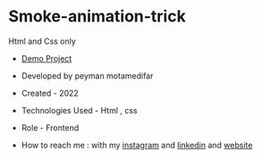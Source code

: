 # Smoke-animation-trick
Html and Css only

- [Demo Project](https://peymanmotamedifar.github.io/Smoke-animation-trick)

- Developed by peyman motamedifar

- Created - 2022

- Technologies Used - Html , css


- Role - Frontend

- How to reach me : with my [instagram](https://www.instagram.com/peyman_web) and [linkedin](https://www.linkedin.com/in/peymanmotamedifar) and [website](https://www.peyman-web.ir)
